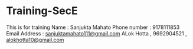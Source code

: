 # Training-SecE
This is for training
Name : Sanjukta Mahato  Phone number : 9178111853   Email Address : sanjuktamahato111@gmail.com
ALok Hotta , 9692904521 , alokhotta10@gmail.com
